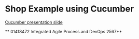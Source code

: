 # Shop Example using Cucumber

[Cucumber presentation slide](https://github.com/ladyusa/cucumber-atm/blob/master/cucumber.pdf)

** 01418472 Integrated Agile Process and DevOps 2567**
